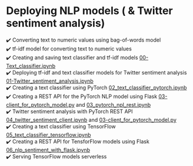 # Deploying NLP models ( & Twitter sentiment analysis)

✔️ Converting text to numeric values using bag-of-words model \
✔️ tf-idf model for converting text to numeric values \
✔️ Creating and saving text classifier and tf-idf models [00-Text_classifier.ipynb](https://github.com/LizaKurilo/Udemy-course-Machine-Learning-Deep-Learning-model-deployment/blob/main/Module%206.%20NLP/00-Text_classifier.ipynb) \
✔️ Deploying tf-idf and text classifier models for Twitter sentiment analysis [01-Twitter_sentiment_analysis.ipynb](https://github.com/LizaKurilo/Udemy-course-Machine-Learning-Deep-Learning-model-deployment/blob/main/Module%206.%20NLP/01-Twitter_sentiment_analysis.ipynb) \
✔️ Creating a text classifier using PyTorch [02_text_classifier_pytorch.ipynb](https://github.com/LizaKurilo/Udemy-course-Machine-Learning-Deep-Learning-model-deployment/blob/main/Module%206.%20NLP/02_text_classifier_pytorch.ipynb) \
✔️ Creating a REST API for the PyTorch NLP model using Flask [03-client_for_pytorch_model.py](https://github.com/LizaKurilo/Udemy-course-Machine-Learning-Deep-Learning-model-deployment/blob/main/Module%206.%20NLP/03-client_for_pytorch_model.py) and [03_pytorch_npl_rest.ipynb](https://github.com/LizaKurilo/Udemy-course-Machine-Learning-Deep-Learning-model-deployment/blob/main/Module%206.%20NLP/03_pytorch_npl_rest.ipynb) \
✔️ Twitter sentiment analysis with PyTorch REST API [04_twitter_sentiment_client.ipynb](https://github.com/LizaKurilo/Udemy-course-Machine-Learning-Deep-Learning-model-deployment/blob/main/Module%206.%20NLP/04_twitter_sentiment_client.ipynb) and [03-client_for_pytorch_model.py](https://github.com/LizaKurilo/Udemy-course-Machine-Learning-Deep-Learning-model-deployment/blob/main/Module%206.%20NLP/03_pytorch_npl_rest.ipynb) \
✔️ Creating a text classifier using TensorFlow [05_text_classifier_tensorflow.ipynb](https://github.com/LizaKurilo/Udemy-course-Machine-Learning-Deep-Learning-model-deployment/blob/main/Module%206.%20NLP/05_text_classifier_tensorflow.ipynb) \
✔️ Creating a REST API for TensforFlow models using Flask [06_nlp_sentiment_with_flask.ipynb](https://github.com/LizaKurilo/Udemy-course-Machine-Learning-Deep-Learning-model-deployment/blob/main/Module%206.%20NLP/06_nlp_sentiment_with_flask.ipynb) \
✔️ Serving TensorFlow models serverless
